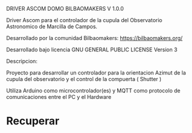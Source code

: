 DRIVER ASCOM DOMO BILBAOMAKERS V 1.0.0

Driver Ascom para el controlador de la cupula del Observatorio Astronomico de Marcilla de Campos.

Desarrollado por la comunidad Bilbaomakers: https://bilbaomakers.org/

Desarrollado bajo licencia GNU GENERAL PUBLIC LICENSE Version 3


Descripcion:

Proyecto para desarrollar un controlador para la orientacion Azimut de la cupula del observatorio y el control de la compuerta ( Shutter )

Utiliza Arduino como microcontrolador(es) y MQTT como protocolo de comunicaciones entre el PC y el Hardware


# Recuperar
